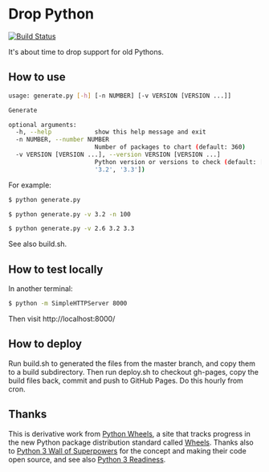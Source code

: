 # Drop Python

[![Build Status](https://travis-ci.org/hugovk/drop-python.svg?branch=master)](https://travis-ci.org/hugovk/drop-python)

It's about time to drop support for old Pythons.

## How to use

```bash
usage: generate.py [-h] [-n NUMBER] [-v VERSION [VERSION ...]]

Generate

optional arguments:
  -h, --help            show this help message and exit
  -n NUMBER, --number NUMBER
                        Number of packages to chart (default: 360)
  -v VERSION [VERSION ...], --version VERSION [VERSION ...]
                        Python version or versions to check (default: ['2.6',
                        '3.2', '3.3'])
```

For example:
```bash
$ python generate.py

$ python generate.py -v 3.2 -n 100

$ python generate.py -v 2.6 3.2 3.3
```
See also build.sh.

## How to test locally

In another terminal:
```bash
$ python -m SimpleHTTPServer 8000
```

Then visit http://localhost:8000/

## How to deploy

Run build.sh to generated the files from the master branch, and copy them to a build subdirectory. Then run deploy.sh to checkout gh-pages, copy the build files back, commit and push to GitHub Pages. Do this hourly from cron.

## Thanks

This is derivative work from [Python Wheels](pythonwheels.com), a site that tracks progress in the new Python package distribution standard called [Wheels](https://pypi.python.org/pypi/wheel). Thanks also to [Python 3 Wall of Superpowers](https://python3wos.appspot.com/) for the concept and making their code open source, and see also [Python 3 Readiness](py3readiness.org).
